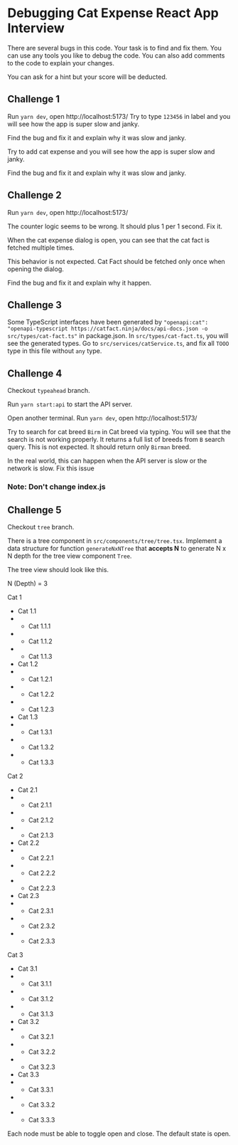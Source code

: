 # Debugging Cat Expense React App Interview

There are several bugs in this code. Your task is to find and fix them. You can use any tools you like to debug the code. You can also add comments to the code to explain your changes.

You can ask for a hint but your score will be deducted.

## Challenge 1
Run `yarn dev`, open http://localhost:5173/
Try to type `123456` in label
and you will see how the app is super slow and janky. 

Find the bug and fix it and explain why it was slow and janky.


Try to add cat expense
and you will see how the app is super slow and janky. 

Find the bug and fix it and explain why it was slow and janky.

## Challenge 2
Run `yarn dev`, open http://localhost:5173/

The counter logic seems to be wrong. It should plus 1 per 1 second. Fix it.

When the cat expense dialog is open, you can see that the cat fact is fetched multiple times.

This behavior is not expected. Cat Fact should be fetched only once when opening the dialog.

Find the bug and fix it and explain why it happen.

## Challenge 3
Some TypeScript interfaces have been generated by `"openapi:cat": "openapi-typescript https://catfact.ninja/docs/api-docs.json -o src/types/cat-fact.ts"` in package.json.
In `src/types/cat-fact.ts`, you will see the generated types.
Go to `src/services/catService.ts`, and fix all `TOOO` type in this file without `any` type.

## Challenge 4
Checkout `typeahead` branch.

Run `yarn start:api` to start the API server.

Open another terminal.
Run `yarn dev`, open http://localhost:5173/

Try to search for cat breed `Birm` in Cat breed via typing.
You will see that the search is not working properly.
It returns a full list of breeds from `B` search query.
This is not expected. It should return only `Birman` breed.

In the real world, this can happen when the API server is slow or the network is slow.
Fix this issue

### Note: Don't change index.js

## Challenge 5
Checkout `tree` branch.

There is a tree component in `src/components/tree/tree.tsx`.
Implement a data structure for function `generateNxNTree` that **accepts N** to generate N x N depth for the tree view component `Tree`.

The tree view should look like this.

N (Depth) = 3

Cat 1
- Cat 1.1
- - Cat 1.1.1
- - Cat 1.1.2
- - Cat 1.1.3
- Cat 1.2
- - Cat 1.2.1
- - Cat 1.2.2
- - Cat 1.2.3
- Cat 1.3
- - Cat 1.3.1
- - Cat 1.3.2
- - Cat 1.3.3

Cat 2
- Cat 2.1
- - Cat 2.1.1
- - Cat 2.1.2
- - Cat 2.1.3
- Cat 2.2
- - Cat 2.2.1
- - Cat 2.2.2
- - Cat 2.2.3
- Cat 2.3
- - Cat 2.3.1
- - Cat 2.3.2
- - Cat 2.3.3

Cat 3
- Cat 3.1
- - Cat 3.1.1
- - Cat 3.1.2
- - Cat 3.1.3
- Cat 3.2
- - Cat 3.2.1
- - Cat 3.2.2
- - Cat 3.2.3
- Cat 3.3
- - Cat 3.3.1
- - Cat 3.3.2
- - Cat 3.3.3

Each node must be able to toggle open and close. The default state is open.
